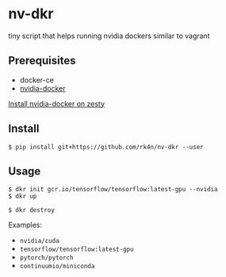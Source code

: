 # nv-dkr
tiny script that helps running nvidia dockers similar to vagrant

## Prerequisites

- docker-ce
- [nvidia-docker](https://github.com/NVIDIA/nvidia-docker)

[Install nvidia-docker on zesty](http://blog.carbocation.com/post/160049289407/installing-nvidia-docker-on-ubuntu-1704-zesty)

## Install

    $ pip install git+https://github.com/rk4n/nv-dkr --user

## Usage

    $ dkr init gcr.io/tensorflow/tensorflow:latest-gpu --nvidia
    $ dkr up

    $ dkr destroy

Examples:
- `nvidia/cuda`
- `tensorflow/tensorflow:latest-gpu`
- `pytorch/pytorch`
- `continuumio/miniconda`
